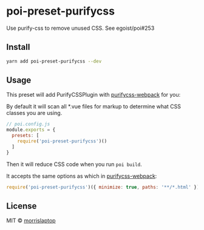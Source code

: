# poi-preset-purifycss

Use purify-css to remove unused CSS. See egoist/poi#253

## Install

```bash
yarn add poi-preset-purifycss --dev
```

## Usage

This preset will add PurifyCSSPlugin with [purifycss-webpack](https://github.com/webpack-contrib/purifycss-webpack) for you:

By default it will scan all *.vue files for markup to determine what CSS classes you are using. 

```js
// poi.config.js
module.exports = {
  presets: [
    require('poi-preset-purifycss')()
  ]
}
```

Then it will reduce CSS code when you run `poi build`.

It accepts the same options as which in [purifycss-webpack](https://github.com/webpack-contrib/purifycss-webpack#options):

```js
require('poi-preset-purifycss')({ minimize: true, paths: '**/*.html' })
```

## License

MIT &copy; [morrislaptop](https://github.com/morrislaptop)
